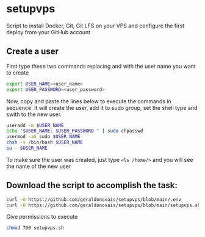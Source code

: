 # setupvps
Script to install Docker, Git, Git LFS on your VPS and configure the first deploy from your GitHub account  

## Create a user

First type these two commands replacing <user> and <password> with the user name you want to create

```bash
export USER_NAME=<user_name>
export USER_PASSWORD=<user_password>
````

Now, copy and paste the lines below to execute the commands in sequence. It will create the user, add it to sudo group, set the shell type and swith to the new user.

```bash
useradd -m $USER_NAME
echo "$USER_NAME: $USER_PASSWORD " | sudo chpasswd
usermod -aG sudo $USER_NAME
chsh -s /bin/bash $USER_NAME
su - $USER_NAME
````

To make sure the user was created, just type `<ls /home/>` and you will see the name of the new user

## Download the script to accomplish the task:

```bash
curl -O https://github.com/geraldonovais/setupvps/blob/main/.env
curl -O https://github.com/geraldonovais/setupvps/blob/main/setupvps.sh
````
Give permissions to execute

```bash
chmod 700 setupvps.sh
````